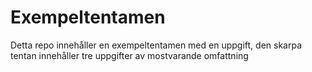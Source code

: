 # Exempeltentamen

Detta repo innehåller en exempeltentamen med en uppgift, den skarpa tentan innehåller tre uppgifter av mostvarande omfattning